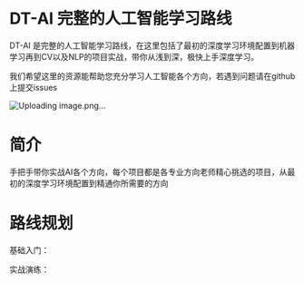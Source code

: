 # DT-AI 完整的人工智能学习路线

DT-AI 是完整的人工智能学习路线，在这里包括了最初的深度学习环境配置到机器学习再到CV以及NLP的项目实战，带你从浅到深，极快上手深度学习。

我们希望这里的资源能帮助您充分学习人工智能各个方向，若遇到问题请在github上提交issues


![Uploading image.png…]()




# 简介

手把手带你实战AI各个方向，每个项目都是各专业方向老师精心挑选的项目，从最初的深度学习环境配置到精通你所需要的方向

# 路线规划

基础入门：


实战演练：
